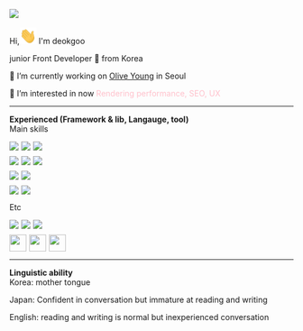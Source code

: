 <a href="https://hits.seeyoufarm.com"><img src="https://hits.seeyoufarm.com/api/count/incr/badge.svg?url=https%3A%2F%2Fgithub.com%2Fdeokgoo&count_bg=%2379C83D&title_bg=%23555555&icon=&icon_color=%23E7E7E7&title=hits&edge_flat=true"/></a>

<p>
Hi,<img src="https://raw.githubusercontent.com/ABSphreak/ABSphreak/master/gifs/Hi.gif" width="30px" /> I'm deokgoo

junior Front Developer 🚀 from Korea

🔭 I’m currently working on [Olive Young](https://tech.oliveyoung.co.kr/about/) in Seoul

🌱 I’m interested in now <span style="color: pink"> Rendering performance, SEO, UX</span>
</p>

---

<strong> Experienced (Framework & lib, Langauge, tool) </strong> <br/>
Main skills
<div style="display: flex; gap: 5px; margin-bottom: 10px;">
  <img src="https://img.shields.io/badge/React-20232A?style=flat-square&logo=react&logoColor=61DAFB"/>
  <img src="https://img.shields.io/badge/Vue.js-35495E?style=flat-square&logo=vue.js&logoColor=4FC08D"/>
  <img src="https://img.shields.io/badge/Node.js-43853D?style=flat-square&logo=node.js&logoColor=white"/>
</div>
<div style="display: flex; gap: 5px; margin-bottom: 10px;">
  <img src="https://img.shields.io/badge/HTML5-E34F26?style=flat-square&logo=html5&logoColor=white"/>
  <img src="https://img.shields.io/badge/Sass-CC6699?style=flat-square&logo=sass&logoColor=white"/>
  <img src="https://img.shields.io/badge/CSS3-1572B6?style=flat-square&logo=css3&logoColor=white"/>
</div>
<div style="display: flex; gap: 5px; margin-bottom: 10px;">
  <img src="https://img.shields.io/badge/Webpack-8DD6F9?style=flat-square&logo=Webpack&logoColor=white"/>
  <img src="https://img.shields.io/badge/Babel-F9DC3E?style=flat-square&logo=babel&logoColor=white"/>
</div>
<div style="display: flex; gap: 5px; margin-bottom: 10px;">
  <img src="https://img.shields.io/badge/TypeScript-3178C6?style=flat-square&logo=TypeScript&logoColor=white"/>
  <img src="https://img.shields.io/badge/JavaScript-F7DF1E?style=flat-square&logo=javascript&logoColor=white"/>
</div>

Etc
<div style="display: flex; gap: 5px; margin-bottom: 10px;">
  <img src="https://img.shields.io/badge/SpringBoot-6DB33F?style=flat-square&logo=SpringBoot&logoColor=white"/>
  <img src="https://img.shields.io/badge/AWS-232F3E?style=flat-square&logo=AmazonAws&logoColor=black"/>
  <img src="https://img.shields.io/badge/GraphQL-E10098?style=flat-square&logo=graphql&logoColor=black"/>
</div>
<div style="display: flex; gap: 5px; margin-bottom: 10px;">
  <img src='https://cdn.jsdelivr.net/gh/devicons/devicon/icons/circleci/circleci-plain-wordmark.svg' width="30" height="30">
  <img src='https://cdn.jsdelivr.net/gh/devicons/devicon/icons/docker/docker-plain-wordmark.svg' width="30" height="30">
  <img src='https://cdn.jsdelivr.net/gh/devicons/devicon/icons/heroku/heroku-plain-wordmark.svg' width="30" height="30">
</div>

---

<strong> Linguistic ability </strong> <br/>
 Korea: mother tongue
 
 Japan: Confident in conversation but immature at reading and writing
 
 English: reading and writing is normal but inexperienced conversation

<br/>

